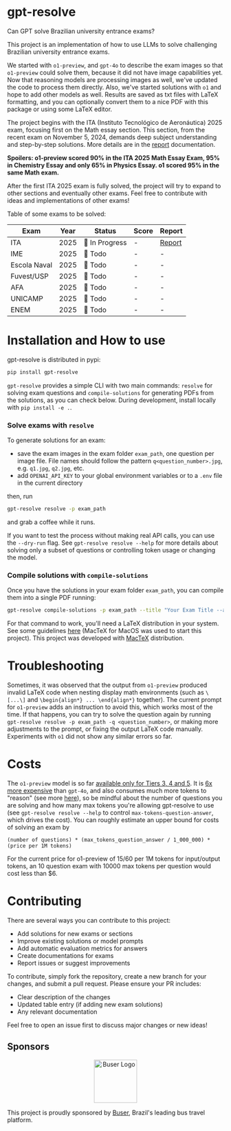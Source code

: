 # gpt-resolve
Can GPT solve Brazilian university entrance exams?

This project is an implementation of how to use LLMs to solve challenging Brazilian university entrance exams.

We started with `o1-preview`, and `gpt-4o` to describe the exam images so that `o1-preview` could solve them, because it did not have image capabilities yet. Now that reasoning models are processing images as well, we've updated the code to process them directly. Also, we've started solutions with `o1` and hope to add other models as well. Results are saved as txt files with LaTeX formatting, and you can optionally convert them to a nice PDF with this package or using some LaTeX editor.

The project begins with the ITA (Instituto Tecnológico de Aeronáutica) 2025 exam, focusing first on the Math essay section. This section, from the recent exam on November 5, 2024, demands deep subject understanding and step-by-step solutions. More details are in the [report](exams/ita_2025/report.md) documentation.

**Spoilers: o1-preview scored 90% in the ITA 2025 Math Essay Exam, 95% in Chemistry Essay and only 65% in Physics Essay. o1 scored 95% in the same Math exam.**

After the first ITA 2025 exam is fully solved, the project will try to expand to other sections and eventually other exams. Feel free to contribute with ideas and implementations of other exams!

Table of some exams to be solved:

| Exam         | Year | Status        | Score | Report                             |
| ------------ | ---- | ------------- | ----- | ---------------------------------- |
| ITA          | 2025 | 🚧 In Progress | -     | [Report](exams/ita_2025/report.md) |
| IME          | 2025 | 📅 Todo        | -     | -                                  |
| Escola Naval | 2025 | 📅 Todo        | -     | -                                  |
| Fuvest/USP   | 2025 | 📅 Todo        | -     | -                                  |
| AFA          | 2025 | 📅 Todo        | -     | -                                  |
| UNICAMP      | 2025 | 📅 Todo        | -     | -                                  |
| ENEM         | 2025 | 📅 Todo        | -     | -                                  |

# Installation and How to use
gpt-resolve is distributed in pypi:
```bash
pip install gpt-resolve
```

`gpt-resolve` provides a simple CLI with two main commands: `resolve` for solving exam questions and `compile-solutions` for generating PDFs from the solutions, as you can check below. During development, install locally with `pip install -e .`.

### Solve exams with `resolve`

To generate solutions for an exam:
- save the exam images in the exam folder `exam_path`, one question per image file. File names should follow the pattern `q<question_number>.jpg`, e.g. `q1.jpg`, `q2.jpg`, etc.
- add `OPENAI_API_KEY` to your global environment variables or to a `.env` file in the current directory

then, run
```bash
gpt-resolve resolve -p exam_path
```
and grab a coffee while it runs.

If you want to test the process without making real API calls, you can use the `--dry-run` flag. See `gpt-resolve resolve --help` for more details about solving only a subset of questions or controlling token usage or changing the model.


### Compile solutions with `compile-solutions`

Once you have the solutions in your exam folder `exam_path`, you can compile them into a single PDF running:
```bash
gpt-resolve compile-solutions -p exam_path --title "Your Exam Title --author 'o1 (OpenAI)'"
```

For that command to work, you'll need a LaTeX distribution in your system. See some guidelines [here](https://www.tug.org/texlive/) (MacTeX for MacOS was used to start this project). This project was developed with [MacTeX](https://www.tug.org/mactex/) distribution.

# Troubleshooting

Sometimes, it was observed that the output from `o1-preview` produced invalid LaTeX code when nesting display math environments (such as `\[...\]` and `\begin{align*} ... \end{align*}` together). The current prompt for `o1-preview` adds an instruction to avoid this, which works most of the time. If that happens, you can try to solve the question again by running `gpt-resolve resolve -p exam_path -q <question_number>`, or making more adjustments to the prompt, or fixing the output LaTeX code manually. Experiments with `o1` did not show any similar errors so far.

# Costs

The `o1-preview` model is so far [available only for Tiers 3, 4 and 5](https://help.openai.com/en/articles/9824962-openai-o1-preview-and-o1-mini-usage-limits-on-chatgpt-and-the-api). It is [6x more expensive](https://openai.com/api/pricing/) than `gpt-4o`, and also consumes much more tokens to "reason" (see more [here](https://platform.openai.com/docs/guides/reasoning/controlling-costs#controlling-costs)), so be mindful about the number of questions you are solving and how many max tokens you're allowing gpt-resolve to use (see `gpt-resolve resolve --help` to control `max-tokens-question-answer`, which drives the cost). You can roughly estimate an upper bound for costs of solving an exam by
```
(number of questions) * (max_tokens_question_answer / 1_000_000) * (price per 1M tokens)
```
For the current price for o1-preview of $15/$60 per 1M tokens for input/output tokens, an 10 question exam with 10000 max tokens per question would cost less than $6.

# Contributing

There are several ways you can contribute to this project:

- Add solutions for new exams or sections
- Improve existing solutions or model prompts
- Add automatic evaluation metrics for answers
- Create documentations for exams
- Report issues or suggest improvements

To contribute, simply fork the repository, create a new branch for your changes, and submit a pull request. Please ensure your PR includes:
- Clear description of the changes
- Updated table entry (if adding new exam solutions)
- Any relevant documentation

Feel free to open an issue first to discuss major changes or new ideas!

## Sponsors

<p align="center">
  <a href="https://www.buser.com.br">
    <img src="assets/sponsors/buser-logo.png" alt="Buser Logo" width="100"/>
  </a>
</p>

This project is proudly sponsored by [Buser](https://www.buser.com.br), Brazil's leading bus travel platform.
